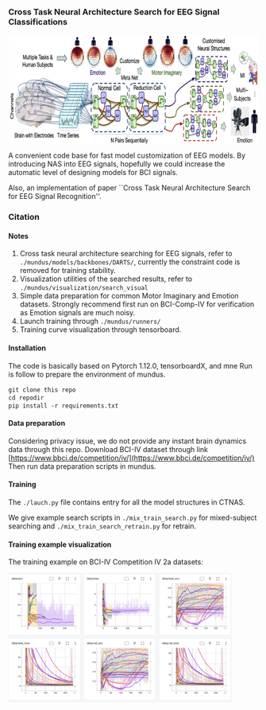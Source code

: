 
### Cross Task Neural Architecture Search for EEG Signal Classifications


<img src=./images/metanet.png width = "780" height = "220"  align=center />

A convenient code base for fast model customization of EEG models. By introducing NAS into EEG signals, hopefully we could increase the automatic  level  of designing models for BCI signals. 

Also, an implementation of paper ``Cross Task Neural Architecture Search for EEG Signal Recognition''.

### Citation
<div style='display: none'>

If you find this code base is useful for you research, please kindly cite our paper. 
```angular2html

```
</div>



####  Notes

1. Cross task neural architecture searching for EEG signals, refer to ```./mundus/models/backbones/DARTS/```, currently the constraint code is removed for training stability. 
2. Visualization utilities of the searched results, refer to  ```./mundus/visualization/search_visual```
3. Simple data preparation for common Motor Imaginary and Emotion datasets. Strongly recommend first run on BCI-Comp-IV for verification as Emotion signals are much noisy. 
4. Launch training through ```./mundus/runners/```
5. Training curve visualization through tensorboard.

####  Installation

The code is basically based on Pytorch 1.12.0, tensorboardX, and mne
Run is follow to prepare the environment of mundus.
```ssh
git clone this repo
cd repodir
pip install -r requirements.txt
```
####  Data preparation

Considering privacy issue, we do not provide any instant brain dynamics data through this repo.
Download BCI-IV dataset through link [https://www.bbci.de/competition/iv/](https://www.bbci.de/competition/iv/)
Then run data preparation scripts in mundus. 

####  Training

The ```./lauch.py``` file contains entry for all the model structures in CTNAS. 

We give example search scripts in `./mix_train_search.py` for mixed-subject searching and `./mix_train_search_retrain.py` for retrain. 


####  Training example visualization

The training example on BCI-IV Competition IV 2a datasets:

<img src=./images/vis_example.png width = "450" height = "260" alt="图片名称" align=center />


